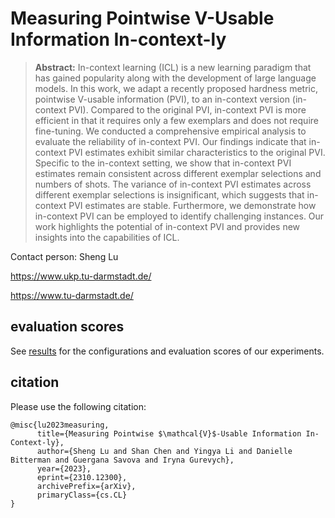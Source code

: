 # Measuring Pointwise V-Usable Information In-context-ly

> **Abstract:** In-context learning (ICL) is a new learning paradigm that has gained popularity along with the development of large language models. In this work, we adapt a recently proposed hardness metric, pointwise V-usable information (PVI), to an in-context version (in-context PVI). Compared to the original PVI, in-context PVI is more efficient in that it requires only a few exemplars and does not require fine-tuning. We conducted a comprehensive empirical analysis to evaluate the reliability of in-context PVI. Our findings indicate that in-context PVI estimates exhibit similar characteristics to the original PVI. Specific to the in-context setting, we show that in-context PVI estimates remain consistent across different exemplar selections and numbers of shots. The variance of in-context PVI estimates across different exemplar selections is insignificant, which suggests that in-context PVI estimates are stable. Furthermore, we demonstrate how in-context PVI can be employed to identify challenging instances. Our work highlights the potential of in-context PVI and provides new insights into the capabilities of ICL.

Contact person: Sheng Lu

https://www.ukp.tu-darmstadt.de/

https://www.tu-darmstadt.de/

## evaluation scores
See [results](https://github.com/boblus/in-context-pvi/blob/main/results.csv) for the configurations and evaluation scores of our experiments.

## citation
Please use the following citation:

```
@misc{lu2023measuring,
      title={Measuring Pointwise $\mathcal{V}$-Usable Information In-Context-ly}, 
      author={Sheng Lu and Shan Chen and Yingya Li and Danielle Bitterman and Guergana Savova and Iryna Gurevych},
      year={2023},
      eprint={2310.12300},
      archivePrefix={arXiv},
      primaryClass={cs.CL}
}
```
